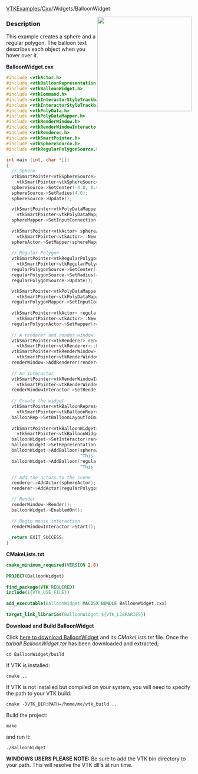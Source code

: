 [VTKExamples](/home/)/[Cxx](/Cxx)/Widgets/BalloonWidget

<img align="right" src="https://github.com/lorensen/VTKExamples/blob/gh-pages/Testing/Baseline/Widgets/TestBalloonWidget.png?raw=true" width="256" />

### Description

This example creates a sphere and a regular polygon. The balloon text describes each object when you hover over it.

**BalloonWidget.cxx**
```c++
#include <vtkActor.h>
#include <vtkBalloonRepresentation.h>
#include <vtkBalloonWidget.h>
#include <vtkCommand.h> 
#include <vtkInteractorStyleTrackball.h>
#include <vtkInteractorStyleTrackballCamera.h>
#include <vtkPolyData.h>
#include <vtkPolyDataMapper.h>
#include <vtkRenderWindow.h>
#include <vtkRenderWindowInteractor.h>
#include <vtkRenderer.h>
#include <vtkSmartPointer.h>
#include <vtkSphereSource.h>
#include <vtkRegularPolygonSource.h>
 
int main (int, char *[])
{
  // Sphere
  vtkSmartPointer<vtkSphereSource> sphereSource =
    vtkSmartPointer<vtkSphereSource>::New();
  sphereSource->SetCenter(-4.0, 0.0, 0.0);
  sphereSource->SetRadius(4.0);
  sphereSource->Update();

  vtkSmartPointer<vtkPolyDataMapper> sphereMapper =
    vtkSmartPointer<vtkPolyDataMapper>::New();
  sphereMapper->SetInputConnection(sphereSource->GetOutputPort());
 
  vtkSmartPointer<vtkActor> sphereActor =
    vtkSmartPointer<vtkActor>::New();
  sphereActor->SetMapper(sphereMapper);
 
  // Regular Polygon
  vtkSmartPointer<vtkRegularPolygonSource> regularPolygonSource =
    vtkSmartPointer<vtkRegularPolygonSource>::New();
  regularPolygonSource->SetCenter(4.0, 0.0, 0.0);
  regularPolygonSource->SetRadius(4.0);
  regularPolygonSource->Update();

  vtkSmartPointer<vtkPolyDataMapper> regularPolygonMapper =
    vtkSmartPointer<vtkPolyDataMapper>::New();
  regularPolygonMapper->SetInputConnection(regularPolygonSource->GetOutputPort());
 
  vtkSmartPointer<vtkActor> regularPolygonActor =
    vtkSmartPointer<vtkActor>::New();
  regularPolygonActor->SetMapper(regularPolygonMapper);
 
  // A renderer and render window
  vtkSmartPointer<vtkRenderer> renderer =
    vtkSmartPointer<vtkRenderer>::New();
  vtkSmartPointer<vtkRenderWindow> renderWindow =
    vtkSmartPointer<vtkRenderWindow>::New();
  renderWindow->AddRenderer(renderer);
 
  // An interactor
  vtkSmartPointer<vtkRenderWindowInteractor> renderWindowInteractor =
    vtkSmartPointer<vtkRenderWindowInteractor>::New();
  renderWindowInteractor->SetRenderWindow(renderWindow);
 
  // Create the widget
  vtkSmartPointer<vtkBalloonRepresentation> balloonRep =
    vtkSmartPointer<vtkBalloonRepresentation>::New();
  balloonRep->SetBalloonLayoutToImageRight();
 
  vtkSmartPointer<vtkBalloonWidget> balloonWidget =
    vtkSmartPointer<vtkBalloonWidget>::New();
  balloonWidget->SetInteractor(renderWindowInteractor);
  balloonWidget->SetRepresentation(balloonRep);
  balloonWidget->AddBalloon(sphereActor,
                            "This is a sphere",NULL);
  balloonWidget->AddBalloon(regularPolygonActor,
                            "This is a regular polygon",NULL);

  // Add the actors to the scene
  renderer->AddActor(sphereActor);
  renderer->AddActor(regularPolygonActor);

  // Render
  renderWindow->Render();
  balloonWidget->EnabledOn();
 
  // Begin mouse interaction
  renderWindowInteractor->Start();
 
  return EXIT_SUCCESS;
}
```
**CMakeLists.txt**
```cmake
cmake_minimum_required(VERSION 2.8)
 
PROJECT(BalloonWidget)
 
find_package(VTK REQUIRED)
include(${VTK_USE_FILE})
 
add_executable(BalloonWidget MACOSX_BUNDLE BalloonWidget.cxx)
 
target_link_libraries(BalloonWidget ${VTK_LIBRARIES})
```

**Download and Build BalloonWidget**

Click [here to download BalloonWidget](https://github.com/lorensen/VTKWikiExamplesTarballs/raw/master/BalloonWidget.tar) and its *CMakeLists.txt* file.
Once the *tarball BalloonWidget.tar* has been downloaded and extracted,
```
cd BalloonWidget/build 
```
If VTK is installed:
```
cmake ..
```
If VTK is not installed but compiled on your system, you will need to specify the path to your VTK build:
```
cmake -DVTK_DIR:PATH=/home/me/vtk_build ..
```
Build the project:
```
make
```
and run it:
```
./BalloonWidget
```
**WINDOWS USERS PLEASE NOTE:** Be sure to add the VTK bin directory to your path. This will resolve the VTK dll's at run time.


